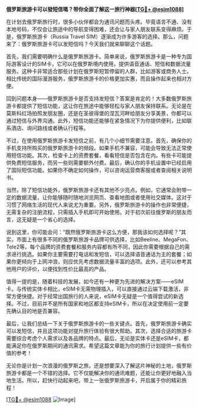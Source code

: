 **俄罗斯旅游卡可以發短信嗎？带你全面了解这一旅行神器[[TG💪+ @esim1088](https://t.me/s/esim1088)]**

在计划去俄罗斯旅行时，很多小伙伴都会为通讯问题而头疼。毕竟语言不通、没有本地号码，不仅会让旅途中的导航变得困难，还会让与家人朋友联系变得麻烦。于是，俄罗斯旅游卡（Russia Travel SIM）逐渐成为许多游客的选择。那么，问题来了：俄罗斯旅游卡可以发短信吗？今天我们就来聊聊这个话题。

首先，我们需要明确什么是俄罗斯旅游卡。简单来说，俄罗斯旅游卡是一种专为国际游客设计的SIM卡，它可以在俄罗斯境内使用，提供语音通话、短信和数据流量服务。这种卡非常适合那些计划在俄罗斯短暂停留的人群，比如游客或商务人士。相比传统的国际漫游服务，俄罗斯旅游卡的价格更加实惠，而且操作起来也相对方便。

回到问题本身——俄罗斯旅游卡是否支持发短信？答案是肯定的！大多数俄罗斯旅游卡都提供了短信功能，这让你在旅途中能够轻松与家人朋友保持联系。无论是在莫斯科红场拍照发朋友圈，还是在圣彼得堡的涅瓦河畔给朋友分享美景，你都可以通过短信与外界沟通。此外，短信功能还能够在紧急情况下为你提供便利，比如联系酒店、询问路线或者确认行程等。

不过，在使用俄罗斯旅游卡发短信之前，有几个小细节需要注意。首先，确保你的手机支持所购买的俄罗斯旅游卡的频段。如果手机不兼容，可能会导致无法正常使用短信功能。其次，检查卡上的资费套餐，看看短信是否包含在内。有些卡可能提供免费短信服务，而另一些则需要额外付费。最后，确认你的手机设置中已经启用了国际短信功能。如果你不确定如何操作，可以咨询运营商客服或者查阅相关说明书。

当然，除了短信功能外，俄罗斯旅游卡还有其他不少亮点。例如，它通常会附带一定的数据流量，让你能够随时随地浏览网页、查看地图或者使用社交媒体。这对于习惯了网络生活的现代人来说尤为重要。另外，俄罗斯旅游卡的操作也非常便捷，无需复杂的注册流程，只需插入手机即可开始使用。对于初次前往俄罗斯的朋友而言，这无疑是一个省心的选择。

说到这里，你可能会问：“既然俄罗斯旅游卡这么方便，那我该如何选择呢？”其实，市面上有很多不同的俄罗斯旅游卡品牌可供选择，比如Beeline、MegaFon、Tele2等。每个品牌的资费套餐和服务内容都有所不同，因此你需要根据自己的需求进行挑选。如果你主要需要打电话和发短信，可以选择语音通话为主的套餐；如果你更倾向于上网冲浪，则应优先考虑数据流量丰富的选项。此外，还可以参考其他用户的评价，以便找到性价比最高的产品。

值得一提的是，随着科技的发展，如今还有一种更为先进的解决方案——eSIM卡。与传统实体卡相比，eSIM卡无需物理插入，可以直接通过云端下载激活，非常方便快捷。对于经常出国旅行的人来说，eSIM卡无疑是一个值得尝试的新选择。不过，目前并不是所有国家和地区都支持eSIM卡，所以在决定使用前一定要先确认目的地是否兼容。

最后，让我们总结一下关于俄罗斯旅游卡的一些关键点。首先，俄罗斯旅游卡确实可以发短信，并且这项功能对提升旅行体验有很大帮助。其次，选择合适的旅游卡需要综合考虑个人需求以及各品牌的特点。最后，无论是实体卡还是eSIM卡，都能满足你在俄罗斯期间的通讯需求。希望这篇文章能为你的旅行计划提供一些有价值的参考！

无论你是计划一次浪漫的俄罗斯之旅，还是想要深入了解这片神秘的土地，俄罗斯旅游卡都是一个不错的选择。它不仅能解决你的通讯难题，还能让你更好地融入当地生活。所以，赶快行动起来吧，带上一张俄罗斯旅游卡，开启属于你的精彩旅程！

[[TG💪+ @esim1088](https://t.me/s/esim1088) ![Image](https://i.postimg.cc/4NQfJmqS/Snipaste-2025-05-13-00-14-12.png)]